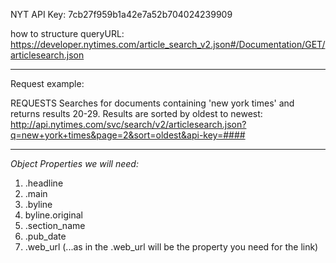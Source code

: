 NYT API Key: 7cb27f959b1a42e7a52b704024239909

how to structure queryURL: https://developer.nytimes.com/article_search_v2.json#/Documentation/GET/articlesearch.json

---

Request example:

REQUESTS
Searches for documents containing 'new york times' and returns results 20-29. Results are sorted by oldest to newest:
http://api.nytimes.com/svc/search/v2/articlesearch.json?q=new+york+times&page=2&sort=oldest&api-key=####

---

*Object Properties we will need:*
1. .headline
2. .main
3. .byline
4. byline.original
5. .section_name
6. .pub_date
7. .web_url (...as in the .web_url will be the property you need for the link)

